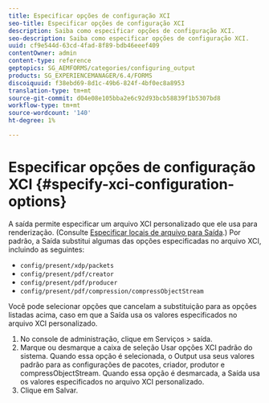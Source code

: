```yaml
---
title: Especificar opções de configuração XCI
seo-title: Especificar opções de configuração XCI
description: Saiba como especificar opções de configuração XCI.
seo-description: Saiba como especificar opções de configuração XCI.
uuid: cf9e544d-63cd-4fad-8f89-bdb46eeef409
contentOwner: admin
content-type: reference
geptopics: SG_AEMFORMS/categories/configuring_output
products: SG_EXPERIENCEMANAGER/6.4/FORMS
discoiquuid: f38ebd69-8d1c-49b6-824f-4bf0ec8a8953
translation-type: tm+mt
source-git-commit: d04e08e105bba2e6c92d93bcb58839f1b5307bd8
workflow-type: tm+mt
source-wordcount: '140'
ht-degree: 1%

---
```



# Especificar opções de configuração XCI {#specify-xci-configuration-options}

A saída permite especificar um arquivo XCI personalizado que ele usa para renderização. (Consulte [Especificar locais de arquivo para Saída](/help/forms/using/admin-help/specify-file-locations-output.md#specify-file-locations-for-output).) Por padrão, a Saída substitui algumas das opções especificadas no arquivo XCI, incluindo as seguintes:

* `config/present/xdp/packets`
* `config/present/pdf/creator`
* `config/present/pdf/producer`
* `config/present/pdf/compression/compressObjectStream`

Você pode selecionar opções que cancelam a substituição para as opções listadas acima, caso em que a Saída usa os valores especificados no arquivo XCI personalizado.

1. No console de administração, clique em Serviços > saída.
1. Marque ou desmarque a caixa de seleção Usar opções XCI padrão do sistema. Quando essa opção é selecionada, o Output usa seus valores padrão para as configurações de pacotes, criador, produtor e compressObjectStream. Quando essa opção é desmarcada, a Saída usa os valores especificados no arquivo XCI personalizado.
1. Clique em Salvar.

